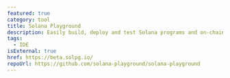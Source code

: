 ```yaml
---
featured: true
category: tool
title: Solana Playground
description: Easily build, deploy and test Solana programs and on-chain programs from a browser IDE.
tags:
  - IDE
isExternal: true
href: https://beta.solpg.io/
repoUrl: https://github.com/solana-playground/solana-playground
---
```

